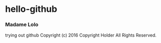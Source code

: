 # hello-github
### Madame Lolo ###
trying out github
Copyright (c) 2016 Copyright Holder All Rights Reserved.
